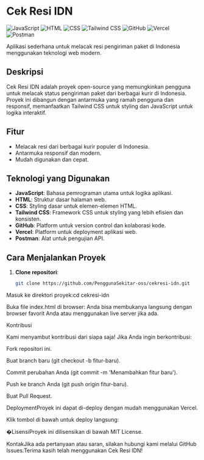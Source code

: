 # Cek Resi IDN

![JavaScript](https://img.shields.io/badge/JavaScript-F7DF1E?logo=javascript&logoColor=black)
![HTML](https://img.shields.io/badge/HTML-E34F26?logo=html5&logoColor=white)
![CSS](https://img.shields.io/badge/CSS-1572B6?logo=css3&logoColor=white)
![Tailwind CSS](https://img.shields.io/badge/Tailwind_CSS-38B2AC?logo=tailwind-css&logoColor=white)
![GitHub](https://img.shields.io/badge/GitHub-181717?logo=github&logoColor=white)
![Vercel](https://img.shields.io/badge/Vercel-000000?logo=vercel&logoColor=white)
![Postman](https://img.shields.io/badge/Postman-FF6C37?logo=postman&logoColor=white)

Aplikasi sederhana untuk melacak resi pengiriman paket di Indonesia menggunakan teknologi web modern.

## Deskripsi

Cek Resi IDN adalah proyek open-source yang memungkinkan pengguna untuk melacak status pengiriman paket dari berbagai kurir di Indonesia. Proyek ini dibangun dengan antarmuka yang ramah pengguna dan responsif, memanfaatkan Tailwind CSS untuk styling dan JavaScript untuk logika interaktif.

## Fitur

- Melacak resi dari berbagai kurir populer di Indonesia.
- Antarmuka responsif dan modern.
- Mudah digunakan dan cepat.

## Teknologi yang Digunakan

- **JavaScript**: Bahasa pemrograman utama untuk logika aplikasi.
- **HTML**: Struktur dasar halaman web.
- **CSS**: Styling dasar untuk elemen-elemen HTML.
- **Tailwind CSS**: Framework CSS untuk styling yang lebih efisien dan konsisten.
- **GitHub**: Platform untuk version control dan kolaborasi kode.
- **Vercel**: Platform untuk deployment aplikasi web.
- **Postman**: Alat untuk pengujian API.

## Cara Menjalankan Proyek

1. **Clone repositori**:

   ```bash
   git clone https://github.com/PenggunaSekitar-oss/cekresi-idn.git

Masuk ke direktori proyek:cd cekresi-idn

Buka file index.html di browser: 
Anda bisa membukanya langsung dengan browser favorit Anda atau menggunakan live server jika ada.

Kontribusi

Kami menyambut kontribusi dari siapa saja! Jika Anda ingin berkontribusi:

Fork repositori ini.

Buat branch baru 
(git checkout -b fitur-baru).

Commit perubahan Anda 
(git commit -m 'Menambahkan fitur baru').

Push ke branch Anda 
(git push origin fitur-baru).

Buat Pull Request.

DeploymentProyek ini dapat di-deploy dengan mudah menggunakan Vercel. 

Klik tombol di bawah untuk deploy langsung:

�LisensiProyek ini dilisensikan di bawah MIT License.

KontakJika ada pertanyaan atau saran, silakan hubungi kami melalui GitHub Issues.Terima kasih telah menggunakan Cek Resi IDN!

